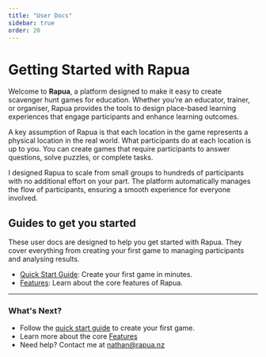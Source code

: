 ```yaml
---
title: "User Docs"
sidebar: true
order: 20
---
```


# Getting Started with Rapua

Welcome to **Rapua**, a platform designed to make it easy to create scavenger hunt games for education. Whether you’re an educator, trainer, or organiser, Rapua provides the tools to design place-based learning experiences that engage participants and enhance learning outcomes.

A key assumption of Rapua is that each location in the game represents a physical location in the real world. What participants do at each location is up to you. You can create games that require participants to answer questions, solve puzzles, or complete tasks.

I designed Rapua to scale from small groups to hundreds of participants with no additional effort on your part. The platform automatically manages the flow of participants, ensuring a smooth experience for everyone involved.

## Guides to get you started

These user docs are designed to help you get started with Rapua. They cover everything from creating your first game to managing participants and analysing results.

- [Quick Start Guide](/docs/user/quickstart): Create your first game in minutes.
- [Features](/docs/user/features): Learn about the core features of Rapua.
<!-- - [Game Design](/docs/user/gamedesign): Explore the different types of games you can create with Rapua. -->
<!-- - [Managing Participants](/docs/user/participants): Learn how to manage participants in your games. -->
<!-- - [Analysing Results](/docs/user/results): Discover how to analyse the results of your games. -->
<!-- - [FAQ](/docs/user/faq): Find answers to common questions about Rapua. -->



---

### What's Next?
- Follow the [quick start guide](/docs/user/quickstart) to create your first game.
- Learn more about the core [Features](/docs/user/features)
- Need help? Contact me at [nathan@rapua.nz](mailto:nathan@rapua.nz)
